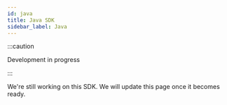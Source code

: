 ```yaml
---
id: java
title: Java SDK
sidebar_label: Java
---
```



:::caution

Development in progress

:::

We're still working on this SDK. We will update this page once it becomes ready.
